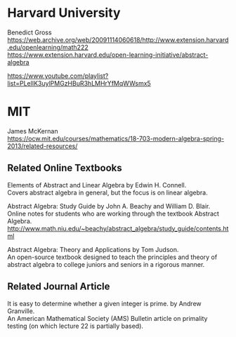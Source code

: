 # Harvard University  
Benedict Gross  
https://web.archive.org/web/20091114060618/http://www.extension.harvard.edu/openlearning/math222  
https://www.extension.harvard.edu/open-learning-initiative/abstract-algebra  
  
https://www.youtube.com/playlist?list=PLelIK3uylPMGzHBuR3hLMHrYfMqWWsmx5
   
# MIT  
James McKernan  
https://ocw.mit.edu/courses/mathematics/18-703-modern-algebra-spring-2013/related-resources/
   
## Related Online Textbooks
Elements of Abstract and Linear Algebra by Edwin H. Connell.  
Covers abstract algebra in general, but the focus is on linear algebra.  
      
    
Abstract Algebra: Study Guide by John A. Beachy and William D. Blair.  
Online notes for students who are working through the textbook Abstract Algebra.  
http://www.math.niu.edu/~beachy/abstract_algebra/study_guide/contents.html  
  
      
Abstract Algebra: Theory and Applications by Tom Judson.  
An open-source textbook designed to teach the principles and theory of abstract algebra to college juniors and seniors in a rigorous manner.  
  
  
## Related Journal Article
It is easy to determine whether a given integer is prime. by Andrew Granville.  
An American Mathematical Society (AMS) Bulletin article on primality testing (on which lecture 22 is partially based).  
  
  
